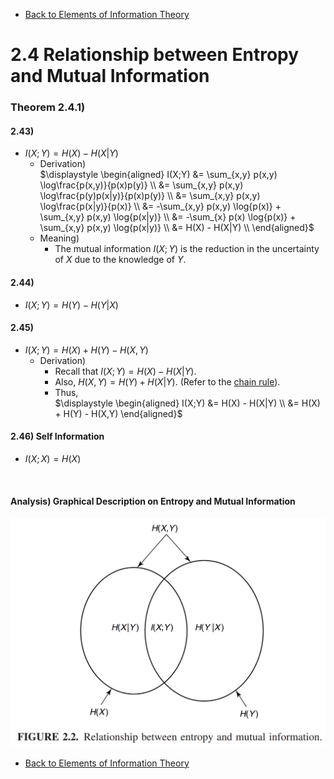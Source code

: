 * [Back to Elements of Information Theory](../../main.md)

# 2.4 Relationship between Entropy and Mutual Information

### Theorem 2.4.1)
#### 2.43)
- $`\displaystyle I(X;Y) = H(X) - H(X|Y)`$
  - Derivation)   
      $`\displaystyle \begin{aligned}
      I(X;Y) &= \sum_{x,y} p(x,y) \log\frac{p(x,y)}{p(x)p(y)} \\
      &= \sum_{x,y} p(x,y) \log\frac{p(y)p(x|y)}{p(x)p(y)} \\
      &= \sum_{x,y} p(x,y) \log\frac{p(x|y)}{p(x)} \\
      &= -\sum_{x,y} p(x,y) \log{p(x)} + \sum_{x,y} p(x,y) \log{p(x|y)} \\
      &= -\sum_{x} p(x) \log{p(x)} + \sum_{x,y} p(x,y) \log{p(x|y)} \\
      &= H(X) - H(X|Y) \\
      \end{aligned}`$
  - Meaning)
      - The mutual information $`I(X;Y)`$ is the reduction in the uncertainty of $`X`$ due to the knowledge of $`Y`$.

#### 2.44)
- $`\displaystyle I(X;Y) = H(Y) - H(Y|X)`$

#### 2.45)
- $`\displaystyle I(X;Y) = H(X) + H(Y) - H(X,Y)`$
  - Derivation)
      - Recall that $`\displaystyle I(X;Y) = H(X) - H(X|Y)`$.
      - Also, $`H(X,Y) = H(Y) + H(X|Y)`$. (Refer to the [chain rule](../02/note.md#theorem-221-chain-rule)).
      - Thus,   
      $`\displaystyle \begin{aligned}
          I(X;Y) &=  H(X) - H(X|Y) \\
          &= H(X) + H(Y) - H(X,Y)
      \end{aligned}`$

#### 2.46) Self Information
- $`I(X;X) = H(X)`$

<br>

#### Analysis) Graphical Description on Entropy and Mutual Information
<img src="images/001.png" width="600px">











<br>

* [Back to Elements of Information Theory](../../main.md)